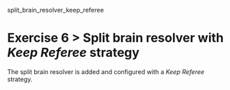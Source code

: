 split_brain_resolver_keep_referee

# Exercise 6 > Split brain resolver with _Keep Referee_ strategy

The split brain resolver is added and configured with a _Keep Referee_ strategy.